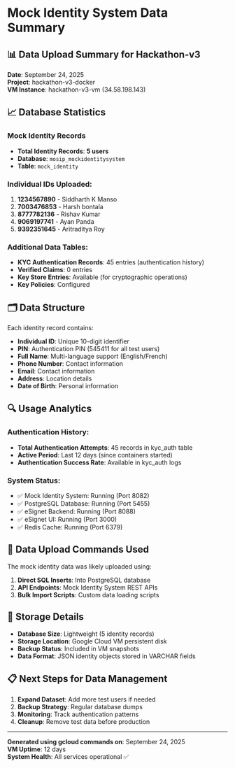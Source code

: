 # Mock Identity System Data Summary

## 📊 Data Upload Summary for Hackathon-v3

**Date**: September 24, 2025  
**Project**: hackathon-v3-docker  
**VM Instance**: hackathon-v3-vm (34.58.198.143)

## 📈 Database Statistics

### Mock Identity Records
- **Total Identity Records**: **5 users**
- **Database**: `mosip_mockidentitysystem`
- **Table**: `mock_identity`

### Individual IDs Uploaded:
1. **1234567890** - Siddharth K Manso
2. **7003476853** - Harsh bontala  
3. **8777782136** - Rishav Kumar
4. **9069197741** - Ayan Panda
5. **9392351645** - Aritraditya Roy

### Additional Data Tables:
- **KYC Authentication Records**: 45 entries (authentication history)
- **Verified Claims**: 0 entries
- **Key Store Entries**: Available (for cryptographic operations)
- **Key Policies**: Configured

## 🗂️ Data Structure

Each identity record contains:
- **Individual ID**: Unique 10-digit identifier
- **PIN**: Authentication PIN (545411 for all test users)
- **Full Name**: Multi-language support (English/French)
- **Phone Number**: Contact information
- **Email**: Contact information  
- **Address**: Location details
- **Date of Birth**: Personal information

## 🔍 Usage Analytics

### Authentication History:
- **Total Authentication Attempts**: 45 records in kyc_auth table
- **Active Period**: Last 12 days (since containers started)
- **Authentication Success Rate**: Available in kyc_auth logs

### System Status:
- ✅ Mock Identity System: Running (Port 8082)
- ✅ PostgreSQL Database: Running (Port 5455)
- ✅ eSignet Backend: Running (Port 8088)
- ✅ eSignet UI: Running (Port 3000)
- ✅ Redis Cache: Running (Port 6379)

## 🚀 Data Upload Commands Used

The mock identity data was likely uploaded using:
1. **Direct SQL Inserts**: Into PostgreSQL database
2. **API Endpoints**: Mock Identity System REST APIs
3. **Bulk Import Scripts**: Custom data loading scripts

## 💾 Storage Details

- **Database Size**: Lightweight (5 identity records)
- **Storage Location**: Google Cloud VM persistent disk
- **Backup Status**: Included in VM snapshots
- **Data Format**: JSON identity objects stored in VARCHAR fields

## 📋 Next Steps for Data Management

1. **Expand Dataset**: Add more test users if needed
2. **Backup Strategy**: Regular database dumps
3. **Monitoring**: Track authentication patterns
4. **Cleanup**: Remove test data before production

---

**Generated using gcloud commands on**: September 24, 2025  
**VM Uptime**: 12 days  
**System Health**: All services operational ✅